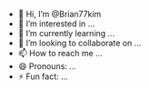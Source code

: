 - 👋 Hi, I’m @Brian77kim
- 👀 I’m interested in ...
- 🌱 I’m currently learning ...
- 💞️ I’m looking to collaborate on ...
- 📫 How to reach me ...
- 😄 Pronouns: ...
- ⚡ Fun fact: ...

<!---
Brian77kim/Brian77kim is a ✨ special ✨ repository because its `README.md` (this file) appears on your GitHub profile.
You can click the Preview link to take a look at your changes.
--->
